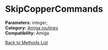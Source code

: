 # SkipCopperCommands

**Parameters:** integer;  
**Category:** [Amiga routines](../categories/amiga_routines.md)  
**Compatibility:** Amiga  


[Back to Methods List](../../SUMMARY.md)
